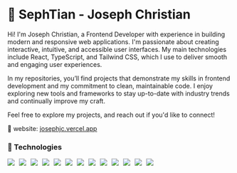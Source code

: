 # 👺 SephTian - Joseph Christian

Hi! I'm Joseph Christian, a Frontend Developer with experience in building modern and responsive web applications. I'm passionate about creating interactive, intuitive, and accessible user interfaces. My main technologies include React, TypeScript, and Tailwind CSS, which I use to deliver smooth and engaging user experiences.

In my repositories, you’ll find projects that demonstrate my skills in frontend development and my commitment to clean, maintainable code. I enjoy exploring new tools and frameworks to stay up-to-date with industry trends and continually improve my craft.

Feel free to explore my projects, and reach out if you'd like to connect!

🔗 website: <a href="https://josephjc.vercel.app">josephjc.vercel.app</a>

### 🧰 Technologies
<div style="display:flex;gap:10px">
  <img  src="https://skillicons.dev/icons?i=html"/>
  <img  src="https://skillicons.dev/icons?i=css"/>
  <img src="https://skillicons.dev/icons?i=bootstrap"/>
  <img  src="https://skillicons.dev/icons?i=tailwind"/>
  <img src="https://skillicons.dev/icons?i=js"/>
  <img src="https://skillicons.dev/icons?i=ts"/>
  <img src="https://skillicons.dev/icons?i=react"/>
  <img  src="https://skillicons.dev/icons?i=php"/>
  <img src="https://skillicons.dev/icons?i=laravel"/>
  <img src="https://skillicons.dev/icons?i=git"/>
  <img src="https://skillicons.dev/icons?i=redux"/>
  <img src="https://skillicons.dev/icons?i=postgres"/>
  <img  src="https://skillicons.dev/icons?i=mysql"/>
</div>
<br />
<br />
